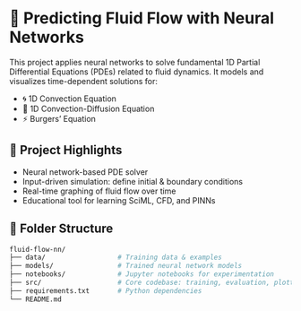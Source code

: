 # 🔬 Predicting Fluid Flow with Neural Networks

This project applies neural networks to solve fundamental 1D Partial Differential Equations (PDEs) related to fluid dynamics. It models and visualizes time-dependent solutions for:

- 🌀 1D Convection Equation  
- 🌊 1D Convection-Diffusion Equation  
- ⚡ Burgers’ Equation

## 🧠 Project Highlights

- Neural network-based PDE solver  
- Input-driven simulation: define initial & boundary conditions  
- Real-time graphing of fluid flow over time  
- Educational tool for learning SciML, CFD, and PINNs

## 📁 Folder Structure

```bash
fluid-flow-nn/
├── data/                  # Training data & examples
├── models/                # Trained neural network models
├── notebooks/             # Jupyter notebooks for experimentation
├── src/                   # Core codebase: training, evaluation, plotting
├── requirements.txt       # Python dependencies
└── README.md
